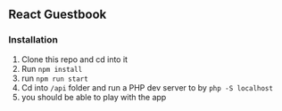 ## React Guestbook



### Installation

1.  Clone this repo and cd into it
2.  Run `npm install`
3.  run `npm run start`
4.  Cd into `/api` folder and run a PHP dev server to by `php -S localhost`
5.  you should be able to play with the app
